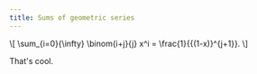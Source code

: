 ```yaml
---
title: Sums of geometric series
---
```


\\[
  \\sum_{i=0}{\\infty} \\binom{i+j}{j} x^i = \\frac{1}{{(1-x)}^{j+1}}.
\\]

That's cool.
